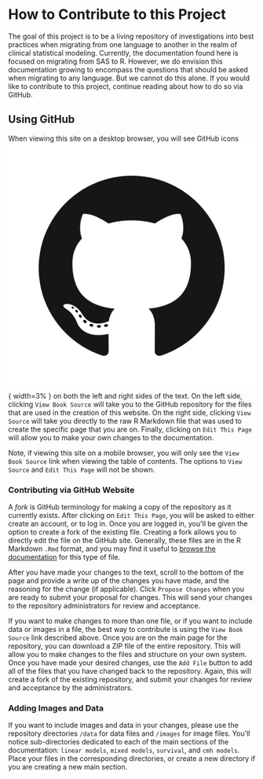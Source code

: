 # How to Contribute to this Project

The goal of this project is to be a living repository of investigations into best practices when migrating from one language to another in the realm of clinical statistical modeling. Currently, the documentation found here is focused on migrating from SAS to R.  However, we do envision this documentation growing to encompass the questions that should be asked when migrating to any language.  But we cannot do this alone.  If you would like to contribute to this project, continue reading about how to do so via GitHub.

## Using GitHub

When viewing this site on a desktop browser, you will see GitHub icons ![GitHub](images/GitHub-Mark.png){ width=3% } on both the left and right sides of the text.  On the left side, clicking `View Book Source` will take you to the GitHub repository for the files that are used in the creation of this website.  On the right side, clicking `View Source` will take you directly to the raw R Markdown file that was used to create the specific page that you are on.  Finally, clicking on `Edit This Page` will allow you to make your own changes to the documentation.  

Note, if viewing this site on a mobile browser, you will only see the `View Book Source` link when viewing the table of contents.  The options to `View Source` and `Edit This Page` will not be shown.

### Contributing via GitHub Website

A _fork_ is GitHub terminology for making a copy of the repository as it currently exists. After clicking on `Edit This Page`, you will be asked to either create an account, or to log in.  Once you are logged in, you'll be given the option to create a fork of the existing file.  Creating a fork allows you to directly edit the file on the GitHub site.  Generally, these files are in the R Markdown `.Rmd` format, and you may find it useful to [browse the documentation](https://bookdown.org/yihui/rmarkdown/) for this type of file.  

After you have made your changes to the text, scroll to the bottom of the page and provide a write up of the changes you have made, and the reasoning for the change (if applicable).  Click `Propose Changes` when you are ready to submit your proposal for changes.  This will send your changes to the repository administrators for review and acceptance.  

If you want to make changes to more than one file, or if you want to include data or images in a file, the best way to contribute is using the `View Book Source` link described above.  Once you are on the main page for the repository, you can download a ZIP file of the entire repository.  This will allow you to make changes to the files and structure on your own system.  Once you have made your desired changes, use the `Add File` button to add all of the files that you have changed back to the repository.  Again, this will create a fork of the existing repository, and submit your changes for review and acceptance by the administrators.  

### Adding Images and Data

If you want to include images and data in your changes, please use the repository directories `/data` for data files and `/images` for image files.  You'll notice sub-directories dedicated to each of the main sections of the documentation: `linear models`, `mixed models`, `survival`, and `cmh models`.  Place your files in the corresponding directories, or create a new directory if you are creating a new main section.  
